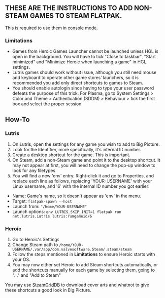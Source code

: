 ## THESE ARE THE INSTRUCTIONS TO ADD NON-STEAM GAMES TO STEAM FLATPAK.
This is required to use them in console mode.

### Limitations
- Games from Heroic Games Launcher cannot be launched unless HGL is open in the background. You will have to tick "Close to taskbar", "Start minimized" and "Minimize Heroic when launching a game" in HGL settings.
- Lutris games should work without issue, although you still need mouse and keyboard to operate other game stores' launchers, so it is recommended you add only direct shortcuts to games to Steam.
- You should enable autologin since having to type your user password defeats the purpose of this trick. For Plasma, go to System Settings > Color and Theme > Authentication (SDDM) > Behaviour > tick the first box and select the proper session.

## How-To

### Lutris

1. On Lutris, open the settings for any game you wish to add to Big Picture.
2. Look for the Identifier, more specifically, it's internal ID number.
3. Create a desktop shortcut for the game. This is important.
4. On Steam, add a non-Steam game and point it to the desktop shortcut. It may not appear at first, you will need to change the pop-up window to look for any filetypes.
5. You will find a new 'env' entry. Right-click it and go to Properties, and replace each line as follows, replacing 'YOUR-USERNAME' with your Linux username, and '6' with the internal ID number you got earlier:
- Name: Game's name, so it doesn't appear as 'env' in the menu.
- Target: `flatpak-spawn --host`
- Launch from: `"/home/YOUR-USERNAME"`
- Launch options: `env LUTRIS_SKIP_INIT=1 flatpak run net.lutris.Lutris lutris:rungameid/6`

### Heroic

1. Go to Heroic's Settings
2. Change Steam path to `/home/YOUR-USERNAME/.var/app/com.valvesoftware.Steam/.steam/steam`
3. Follow the steps mentioned in **Limitations** to ensure Heroic starts with your OS.
4. You may now either set Heroic to add Steam shortcuts automatically, or add the shortcuts manually for each game by selecting them, going to "..." and "Add to Steam"

You may use [SteamGridDB](https://www.steamgriddb.com/) to download cover arts and whatnot to give these shortcuts a good look in Big Picture.